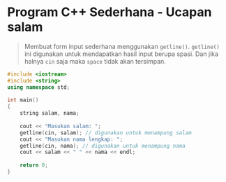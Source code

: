 # **Program C++ Sederhana - Ucapan salam**

> Membuat form input sederhana menggunakan `getline()`. `getline()` ini digunakan untuk mendapatkan hasil input berupa spasi. Dan jika halnya `cin` saja maka `space` tidak akan tersimpan.

```cpp
#include <iostream>
#include <string>
using namespace std;
 
int main()
{
    string salam, nama;
 
    cout << "Masukan salam: ";
    getline(cin, salam); // digunakan untuk menampung salam
    cout << "Masukan nama lengkap: ";
    getline(cin, nama); // digunakan untuk menampung nama
    cout << salam << " " << nama << endl;
 
    return 0;
}
```